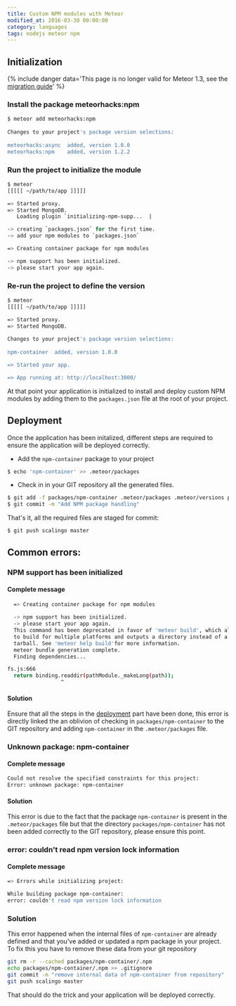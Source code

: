 ```yaml
---
title: Custom NPM modules with Meteor
modified_at: 2016-03-30 00:00:00
category: languages
tags: nodejs meteor npm
---
```


## Initialization

{% include danger data='This page is no longer valid for Meteor 1.3, see the <a href="http://guide.meteor.com/1.3-migration.html" target="_blank">migration guide</a>' %}

### Install the package meteorhacks:npm

```bash
$ meteor add meteorhacks:npm
                                              
Changes to your project's package version selections:
                                              
meteorhacks:async  added, version 1.0.0       
meteorhacks:npm    added, version 1.2.2
```

### Run the project to initialize the module

```bash
$ meteor
[[[[[ ~/path/to/app ]]]]]                 

=> Started proxy.                             
=> Started MongoDB.                           
   Loading plugin `initializing-npm-supp...  |

-> creating `packages.json` for the first time.
-> add your npm modules to `packages.json`

=> Creating container package for npm modules

-> npm support has been initialized.
-> please start your app again.
```

### Re-run the project to define the version
```bash
$ meteor
[[[[[ ~/path/to/app ]]]]]                 

=> Started proxy.                             
=> Started MongoDB.                           
                                              
Changes to your project's package version selections:
                                              
npm-container  added, version 1.0.0           

=> Started your app.                          

=> App running at: http://localhost:3000/
```

At that point your application is initialized to install and deploy custom
NPM modules by adding them to the `packages.json` file at the root of your
project.

## Deployment

Once the application has been initalized, different steps are required to
ensure the application will be deployed correctly.

* Add  the `npm-container` package to your project

```bash
$ echo 'npm-container' >> .meteor/packages
```

* Check in in your GIT repository all the generated files.

```bash
$ git add -f packages/npm-container .meteor/packages .meteor/versions packages.json
$ git commit -m "Add NPM package handling"
```

That's it, all the required files are staged for commit:

```bash
$ git push scalingo master
```

## Common errors:

### NPM support has been initialized

#### Complete message

```bash
  => Creating container package for npm modules
  
  -> npm support has been initialized.
  -> please start your app again.
  This command has been deprecated in favor of 'meteor build', which allows you
  to build for multiple platforms and outputs a directory instead of a single
  tarball. See 'meteor help build'for more information.
  meteor bundle generation complete.
  Finding dependencies...

fs.js:666
  return binding.readdir(pathModule._makeLong(path));
                 ^
```

#### Solution

Ensure that all the steps in the [deployment](#deployment) part have been done,
this error is directly linked the an oblivion of checking in
`packages/npm-container` to the GIT repository and adding `npm-container` in
the `.meteor/packages` file.

### Unknown package: npm-container

#### Complete message

```bash
Could not resolve the specified constraints for this project:
Error: unknown package: npm-container
```

#### Solution

This error is due to the fact that the package `npm-container` is present in
the `.meteor/packages` file but that the directory `packages/npm-container` has
not been added correctly to the GIT repository, please ensure this point.


### error: couldn't read npm version lock information

#### Complete message

```bash
=> Errors while initializing project: 

While building package npm-container: 
error: couldn't read npm version lock information
```

### Solution

This error happened when the internal files of `npm-container` are already defined
and that you've added or updated a npm package in your project. To fix this you have
to remove these data from your git repository

```bash
git rm -r --cached packages/npm-container/.npm
echo packages/npm-container/.npm >> .gitignore
git commit -m "remove internal data of npm-container from repository"
git push scalingo master
```

That should do the trick and your application will be deployed correctly.

